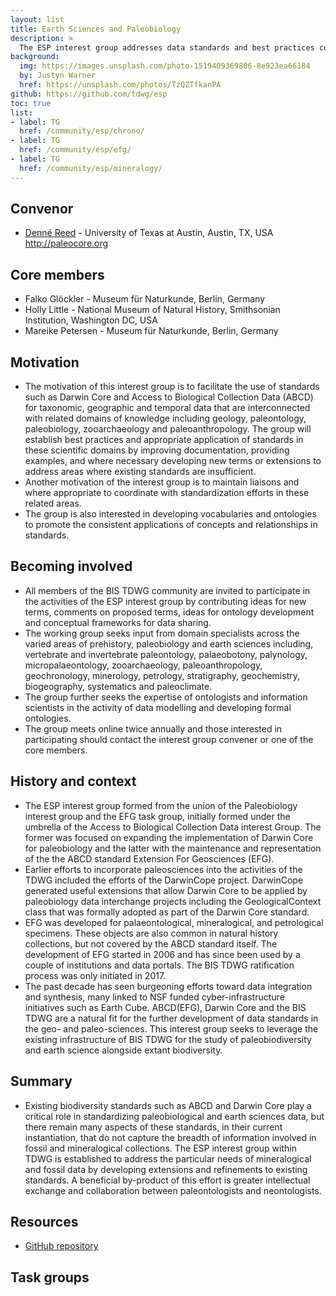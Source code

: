 ```yaml
---
layout: list
title: Earth Sciences and Paleobiology
description: >
  The ESP interest group addresses data standards and best practices concerning information about material samples that support earth science and paleobiology research. Our work will apply emerging methods in data integration, linked open data, and geographic information systems to long established, collection-based disciplines in earth sciences, such as paleontology, chronostratigraphy, and mineralogy.
background:
  img: https://images.unsplash.com/photo-1519409369806-8e923ea66184
  by: Justyn Warner
  href: https://unsplash.com/photos/TzQZTfkanPA
github: https://github.com/tdwg/esp
toc: true
list:
- label: TG
  href: /community/esp/chrono/
- label: TG
  href: /community/esp/efg/
- label: TG
  href: /community/esp/mineralogy/
---
```


## Convenor

- [Denné Reed](mailto:reedd@austin.utexas.edu) - University of Texas at Austin, Austin, TX, USA <http://paleocore.org>

## Core members

- Falko Glöckler - Museum für Naturkunde, Berlin, Germany
- Holly Little - National Museum of Natural History, Smithsonian Institution, Washington DC, USA
- Mareike Petersen - Museum für Naturkunde, Berlin, Germany

## Motivation

- The motivation of this interest group is to facilitate the use of standards such as Darwin Core and Access to Biological Collection Data (ABCD) for taxonomic, geographic and temporal data that are interconnected with related domains of knowledge including geology, paleontology, paleobiology, zooarchaeology and paleoanthropology. The group will establish best practices and appropriate application of standards in these scientific domains by improving documentation, providing examples, and where necessary developing new terms or extensions to address areas where existing standards are insufficient.
- Another motivation of the interest group is to maintain liaisons and where appropriate to coordinate with standardization efforts in these related areas.
- The group is also interested in developing vocabularies and ontologies to promote the consistent applications of concepts and relationships in standards.

## Becoming involved

- All members of the BIS TDWG community are invited to participate in the activities of the ESP interest group by contributing ideas for new terms, comments on proposed terms, ideas for ontology development and conceptual frameworks for data sharing.
- The working group seeks input from domain specialists across the varied areas of prehistory, paleobiology and earth sciences including, vertebrate and invertebrate paleontology, palaeobotony, palynology, micropalaeontology, zooarchaeology, paleoanthropology, geochronology, minerology, petrology, stratigraphy, geochemistry, biogeography, systematics and paleoclimate.
- The group further seeks the expertise of ontologists and information scientists in the activity of data modelling and developing formal ontologies.
- The group meets online twice annually and those interested in participating should contact the interest group convener or one of the core members.

## History and context

- The ESP interest group formed from the union of the Paleobiology interest group and the EFG task group, initially formed under the umbrella of the Access to Biological Collection Data interest Group. The former was focused on expanding the implementation of Darwin Core for paleobiology and the latter with the maintenance and representation of the the ABCD standard Extension For Geosciences (EFG).
- Earlier efforts to incorporate paleosciences into the activities of the TDWG included the efforts of the DarwinCope project. DarwinCope generated useful extensions that allow Darwin Core to be applied by paleobiology data interchange projects including the GeologicalContext class that was formally adopted as part of the Darwin Core standard.
- EFG was developed for palaeontological, mineralogical, and petrological specimens. These objects are also common in natural history collections, but not covered by the ABCD standard itself. The development of EFG started in 2006 and has since been used by a couple of institutions and data portals. The BIS TDWG ratification process was only initiated in 2017.
- The past decade has seen burgeoning efforts toward data integration and synthesis, many linked to NSF funded cyber-infrastructure initiatives such as Earth Cube. ABCD(EFG), Darwin Core and the BIS TDWG are a natural fit for the further development of data standards in the geo- and paleo-sciences. This interest group seeks to leverage the existing infrastructure of BIS TDWG for the study of paleobiodiversity and earth science alongside extant biodiversity.

## Summary

- Existing biodiversity standards such as ABCD and Darwin Core play a critical role in standardizing paleobiological and earth sciences data, but there remain many aspects of these standards, in their current instantiation, that do not capture the breadth of information involved in fossil and mineralogical collections. The ESP interest group within TDWG is established to address the particular needs of mineralogical and fossil data by developing extensions and refinements to existing standards. A beneficial by-product of this effort is greater intellectual exchange and collaboration between paleontologists and neontologists.

## Resources

- [GitHub repository](https://github.com/tdwg/esp)

## Task groups

<!-- list will be inserted below content -->
